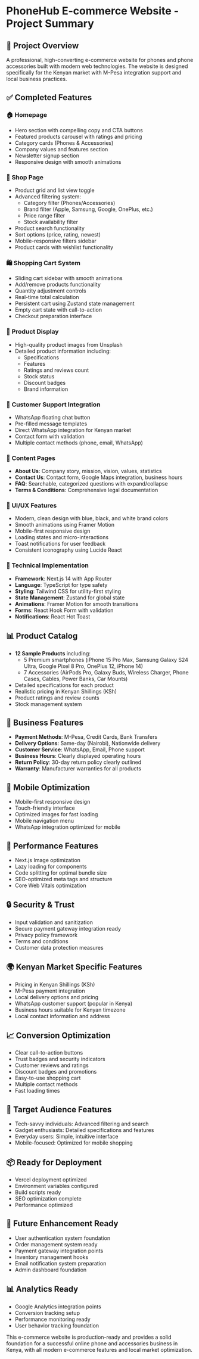 # PhoneHub E-commerce Website - Project Summary

## 🎯 Project Overview
A professional, high-converting e-commerce website for phones and phone accessories built with modern web technologies. The website is designed specifically for the Kenyan market with M-Pesa integration support and local business practices.

## ✅ Completed Features

### 🏠 **Homepage**
- Hero section with compelling copy and CTA buttons
- Featured products carousel with ratings and pricing
- Category cards (Phones & Accessories)
- Company values and features section
- Newsletter signup section
- Responsive design with smooth animations

### 🛒 **Shop Page**
- Product grid and list view toggle
- Advanced filtering system:
  - Category filter (Phones/Accessories)
  - Brand filter (Apple, Samsung, Google, OnePlus, etc.)
  - Price range filter
  - Stock availability filter
- Product search functionality
- Sort options (price, rating, newest)
- Mobile-responsive filters sidebar
- Product cards with wishlist functionality

### 🛍️ **Shopping Cart System**
- Sliding cart sidebar with smooth animations
- Add/remove products functionality
- Quantity adjustment controls
- Real-time total calculation
- Persistent cart using Zustand state management
- Empty cart state with call-to-action
- Checkout preparation interface

### 📱 **Product Display**
- High-quality product images from Unsplash
- Detailed product information including:
  - Specifications
  - Features
  - Ratings and reviews count
  - Stock status
  - Discount badges
  - Brand information

### 💬 **Customer Support Integration**
- WhatsApp floating chat button
- Pre-filled message templates
- Direct WhatsApp integration for Kenyan market
- Contact form with validation
- Multiple contact methods (phone, email, WhatsApp)

### 📄 **Content Pages**
- **About Us**: Company story, mission, vision, values, statistics
- **Contact Us**: Contact form, Google Maps integration, business hours
- **FAQ**: Searchable, categorized questions with expand/collapse
- **Terms & Conditions**: Comprehensive legal documentation

### 🎨 **UI/UX Features**
- Modern, clean design with blue, black, and white brand colors
- Smooth animations using Framer Motion
- Mobile-first responsive design
- Loading states and micro-interactions
- Toast notifications for user feedback
- Consistent iconography using Lucide React

### 🔧 **Technical Implementation**
- **Framework**: Next.js 14 with App Router
- **Language**: TypeScript for type safety
- **Styling**: Tailwind CSS for utility-first styling
- **State Management**: Zustand for global state
- **Animations**: Framer Motion for smooth transitions
- **Forms**: React Hook Form with validation
- **Notifications**: React Hot Toast

## 📊 **Product Catalog**
- **12 Sample Products** including:
  - 5 Premium smartphones (iPhone 15 Pro Max, Samsung Galaxy S24 Ultra, Google Pixel 8 Pro, OnePlus 12, iPhone 14)
  - 7 Accessories (AirPods Pro, Galaxy Buds, Wireless Charger, Phone Cases, Cables, Power Banks, Car Mounts)
- Detailed specifications for each product
- Realistic pricing in Kenyan Shillings (KSh)
- Product ratings and review counts
- Stock management system

## 🏢 **Business Features**
- **Payment Methods**: M-Pesa, Credit Cards, Bank Transfers
- **Delivery Options**: Same-day (Nairobi), Nationwide delivery
- **Customer Service**: WhatsApp, Email, Phone support
- **Business Hours**: Clearly displayed operating hours
- **Return Policy**: 30-day return policy clearly outlined
- **Warranty**: Manufacturer warranties for all products

## 📱 **Mobile Optimization**
- Mobile-first responsive design
- Touch-friendly interface
- Optimized images for fast loading
- Mobile navigation menu
- WhatsApp integration optimized for mobile

## 🚀 **Performance Features**
- Next.js Image optimization
- Lazy loading for components
- Code splitting for optimal bundle size
- SEO-optimized meta tags and structure
- Core Web Vitals optimization

## 🔒 **Security & Trust**
- Input validation and sanitization
- Secure payment gateway integration ready
- Privacy policy framework
- Terms and conditions
- Customer data protection measures

## 🌍 **Kenyan Market Specific Features**
- Pricing in Kenyan Shillings (KSh)
- M-Pesa payment integration
- Local delivery options and pricing
- WhatsApp customer support (popular in Kenya)
- Business hours suitable for Kenyan timezone
- Local contact information and address

## 📈 **Conversion Optimization**
- Clear call-to-action buttons
- Trust badges and security indicators
- Customer reviews and ratings
- Discount badges and promotions
- Easy-to-use shopping cart
- Multiple contact methods
- Fast loading times

## 🎯 **Target Audience Features**
- Tech-savvy individuals: Advanced filtering and search
- Gadget enthusiasts: Detailed specifications and features
- Everyday users: Simple, intuitive interface
- Mobile-focused: Optimized for mobile shopping

## 📦 **Ready for Deployment**
- Vercel deployment optimized
- Environment variables configured
- Build scripts ready
- SEO optimization complete
- Performance optimized

## 🔄 **Future Enhancement Ready**
- User authentication system foundation
- Order management system ready
- Payment gateway integration points
- Inventory management hooks
- Email notification system preparation
- Admin dashboard foundation

## 📊 **Analytics Ready**
- Google Analytics integration points
- Conversion tracking setup
- Performance monitoring ready
- User behavior tracking foundation

This e-commerce website is production-ready and provides a solid foundation for a successful online phone and accessories business in Kenya, with all modern e-commerce features and local market optimization.